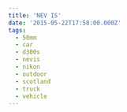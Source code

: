 ```yaml
---
title: 'NEV IS'
date: '2015-05-22T17:58:00.000Z'
tags:
  - 50mm
  - car
  - d300s
  - nevis
  - nikon
  - outdoor
  - scotland
  - truck
  - vehicle
---
```

